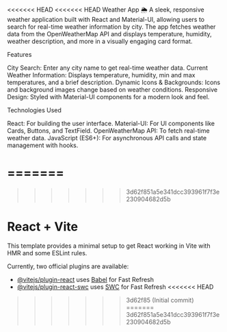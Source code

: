 <<<<<<< HEAD
<<<<<<< HEAD
Weather App 🌦️
A sleek, responsive weather application built with React and Material-UI, allowing users to search for real-time weather information by city. The app fetches weather data from the OpenWeatherMap API and displays temperature, humidity, weather description, and more in a visually engaging card format.



Features

City Search: Enter any city name to get real-time weather data.
Current Weather Information: Displays temperature, humidity, min and max temperatures, and a brief description.
Dynamic Icons & Backgrounds: Icons and background images change based on weather conditions.
Responsive Design: Styled with Material-UI components for a modern look and feel.




Technologies Used

React: For building the user interface.
Material-UI: For UI components like Cards, Buttons, and TextField.
OpenWeatherMap API: To fetch real-time weather data.
JavaScript (ES6+): For asynchronous API calls and state management with hooks.



=======
=======
>>>>>>> 3d62f851a5e341dcc393961f7f3e230904682d5b
# React + Vite

This template provides a minimal setup to get React working in Vite with HMR and some ESLint rules.

Currently, two official plugins are available:

- [@vitejs/plugin-react](https://github.com/vitejs/vite-plugin-react/blob/main/packages/plugin-react/README.md) uses [Babel](https://babeljs.io/) for Fast Refresh
- [@vitejs/plugin-react-swc](https://github.com/vitejs/vite-plugin-react-swc) uses [SWC](https://swc.rs/) for Fast Refresh
<<<<<<< HEAD
>>>>>>> 3d62f85 (Initial commit)
=======
>>>>>>> 3d62f851a5e341dcc393961f7f3e230904682d5b
